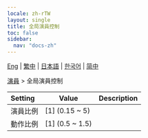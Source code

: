 ```yaml
---
locale: zh-rTW
layout: single
title: 全局演員控制
toc: false
sidebar:
  nav: "docs-zh"
---
```

[Eng](/dancexr/menu/2025.4/actors/global_actor_control) | [繁中](/tw/dancexr/menu/2025.4/actors/global_actor_control) | [日本語](/jp/dancexr/menu/2025.4/actors/global_actor_control) | [한국어](/kr/dancexr/menu/2025.4/actors/global_actor_control) | [简中](/zh/dancexr/menu/2025.4/actors/global_actor_control)

[演員](../menu#演員) > 全局演員控制



| Setting | Value | Description |
| :--- | --- | :--- |
| 演員比例 | [1] (0.15 ~ 5) | 
| 動作比例 | [1] (0.5 ~ 1.5) | 
